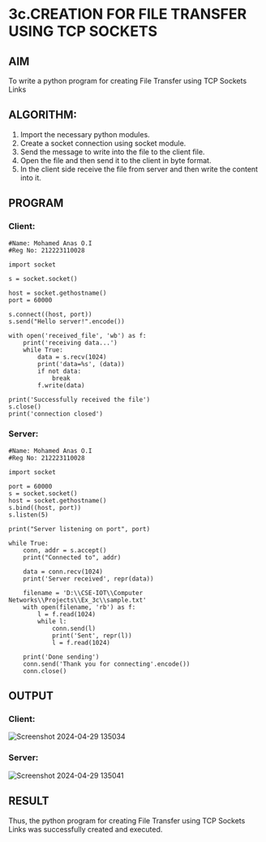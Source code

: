 # 3c.CREATION FOR FILE TRANSFER USING TCP SOCKETS
## AIM
To write a python program for creating File Transfer using TCP Sockets Links
## ALGORITHM:
1. Import the necessary python modules.
2. Create a socket connection using socket module.
3. Send the message to write into the file to the client file.
4. Open the file and then send it to the client in byte format.
5. In the client side receive the file from server and then write the content into it.
## PROGRAM
### Client:
```
#Name: Mohamed Anas O.I
#Reg No: 212223110028

import socket

s = socket.socket()

host = socket.gethostname()
port = 60000

s.connect((host, port))
s.send("Hello server!".encode())

with open('received_file', 'wb') as f:
    print('receiving data...')
    while True:
        data = s.recv(1024)
        print('data=%s', (data))
        if not data:
            break
        f.write(data)

print('Successfully received the file')
s.close()
print('connection closed')

```
### Server:
```
#Name: Mohamed Anas O.I
#Reg No: 212223110028

import socket

port = 60000
s = socket.socket()
host = socket.gethostname()
s.bind((host, port))
s.listen(5)

print("Server listening on port", port)

while True:
    conn, addr = s.accept()
    print("Connected to", addr)
    
    data = conn.recv(1024)
    print('Server received', repr(data))

    filename = 'D:\\CSE-IOT\\Computer Networks\\Projects\\Ex_3c\\sample.txt'
    with open(filename, 'rb') as f:
        l = f.read(1024)
        while l:
            conn.send(l)
            print('Sent', repr(l))
            l = f.read(1024)
    
    print('Done sending')
    conn.send('Thank you for connecting'.encode())
    conn.close()
```


## OUTPUT
### Client:
![Screenshot 2024-04-29 135034](https://github.com/Anas536/3c.FILE_TRANSFER_USING_TCP_SOCKETS/assets/139841834/a42ca2d8-f3b7-40ed-8ad2-dffc1e71f0ca)

### Server:
![Screenshot 2024-04-29 135041](https://github.com/Anas536/3c.FILE_TRANSFER_USING_TCP_SOCKETS/assets/139841834/e5b84188-370d-4eb2-bbc8-ce25dc078c39)

## RESULT
Thus, the python program for creating File Transfer using TCP Sockets Links was 
successfully created and executed.
